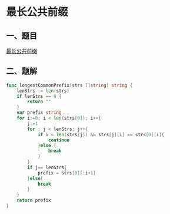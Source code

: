 # 最长公共前缀


<extoc></extoc>

## 一、题目

[最长公共前缀](https://leetcode-cn.com/problems/longest-common-prefix/)

## 二、题解

```go
func longestCommonPrefix(strs []string) string {
    lenStrs := len(strs)
    if lenStrs == 0 {
        return ""
    }
    var prefix string
    for i:=0; i < len(strs[0]); i++{
        j:=1
        for ; j < lenStrs; j++{
            if i < len(strs[j]) && strs[j][i] == strs[0][i]{
                continue
            }else {
                break
            }
        }
        if j== lenStrs{
            prefix = strs[0][:i+1]
        }else{
            break
        }
    }
    return prefix
}
```
